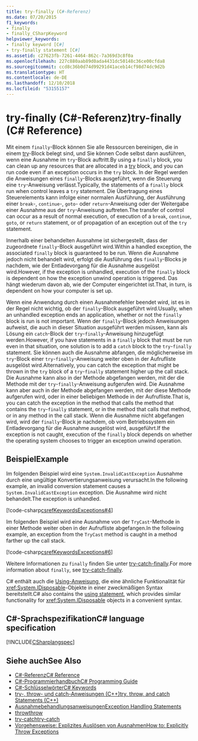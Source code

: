 ```yaml
---
title: try-finally (C#-Referenz)
ms.date: 07/20/2015
f1_keywords:
- finally
- finally_CSharpKeyword
helpviewer_keywords:
- finally keyword [C#]
- try-finally statement [C#]
ms.assetid: c27623fb-7261-4464-862c-7a369d3c8f0a
ms.openlocfilehash: 227c880aab89d0ada4431dc50148c36ce00cfda8
ms.sourcegitcommit: ccd8c36b0d74d99291d41aceb14cf98d74dc9d2b
ms.translationtype: HT
ms.contentlocale: de-DE
ms.lasthandoff: 12/10/2018
ms.locfileid: "53155157"
---
```

# <a name="try-finally-c-reference"></a><span data-ttu-id="abe8c-102">try-finally (C#-Referenz)</span><span class="sxs-lookup"><span data-stu-id="abe8c-102">try-finally (C# Reference)</span></span>

<span data-ttu-id="abe8c-103">Mit einem `finally`-Block können Sie alle Ressourcen bereinigen, die in einem [try](try-catch.md)-Block belegt sind, und Sie können Code selbst dann ausführen, wenn eine Ausnahme im `try`-Block auftritt.</span><span class="sxs-lookup"><span data-stu-id="abe8c-103">By using a `finally` block, you can clean up any resources that are allocated in a [try](try-catch.md) block, and you can run code even if an exception occurs in the `try` block.</span></span> <span data-ttu-id="abe8c-104">In der Regel werden die Anweisungen eines `finally`-Blocks ausgeführt, wenn die Steuerung eine `try`-Anweisung verlässt.</span><span class="sxs-lookup"><span data-stu-id="abe8c-104">Typically, the statements of a `finally` block run when control leaves a `try` statement.</span></span> <span data-ttu-id="abe8c-105">Die Übertragung eines Steuerelements kann infolge einer normalen Ausführung, der Ausführung einer `break`-, `continue`-, `goto`- oder `return`-Anweisung oder der Weitergabe einer Ausnahme aus der `try`-Anweisung auftreten.</span><span class="sxs-lookup"><span data-stu-id="abe8c-105">The transfer of control can occur as a result of normal execution, of execution of a `break`, `continue`, `goto`, or `return` statement, or of propagation of an exception out of the `try` statement.</span></span>

<span data-ttu-id="abe8c-106">Innerhalb einer behandelten Ausnahme ist sichergestellt, dass der zugeordnete `finally`-Block ausgeführt wird.</span><span class="sxs-lookup"><span data-stu-id="abe8c-106">Within a handled exception, the associated `finally` block is guaranteed to be run.</span></span> <span data-ttu-id="abe8c-107">Wenn die Ausnahme jedoch nicht behandelt wird, erfolgt die Ausführung des `finally`-Blocks je nachdem, wie der Entladevorgang für die Ausnahme ausgelöst wird.</span><span class="sxs-lookup"><span data-stu-id="abe8c-107">However, if the exception is unhandled, execution of the `finally` block is dependent on how the exception unwind operation is triggered.</span></span> <span data-ttu-id="abe8c-108">Das hängt wiederum davon ab, wie der Computer eingerichtet ist.</span><span class="sxs-lookup"><span data-stu-id="abe8c-108">That, in turn, is dependent on how your computer is set up.</span></span>

<span data-ttu-id="abe8c-109">Wenn eine Anwendung durch einen Ausnahmefehler beendet wird, ist es in der Regel nicht wichtig, ob der `finally`-Block ausgeführt wird.</span><span class="sxs-lookup"><span data-stu-id="abe8c-109">Usually, when an unhandled exception ends an application, whether or not the `finally` block is run is not important.</span></span> <span data-ttu-id="abe8c-110">Wenn der `finally`-Block jedoch Anweisungen aufweist, die auch in dieser Situation ausgeführt werden müssen, kann als Lösung ein `catch`-Block der `try`-`finally`-Anweisung hinzugefügt werden.</span><span class="sxs-lookup"><span data-stu-id="abe8c-110">However, if you have statements in a `finally` block that must be run even in that situation, one solution is to add a `catch` block to the `try`-`finally` statement.</span></span> <span data-ttu-id="abe8c-111">Sie können auch die Ausnahme abfangen, die möglicherweise im `try`-Block einer `try`-`finally`-Anweisung weiter oben in der Aufrufliste ausgelöst wird.</span><span class="sxs-lookup"><span data-stu-id="abe8c-111">Alternatively, you can catch the exception that might be thrown in the `try` block of a `try`-`finally` statement higher up the call stack.</span></span> <span data-ttu-id="abe8c-112">Die Ausnahme kann also in der Methode abgefangen werden, mit der die Methode mit der `try`-`finally`-Anweisung aufgerufen wird. Die Ausnahme kann aber auch in der Methode abgefangen werden, mit der diese Methode aufgerufen wird, oder in einer beliebigen Methode in der Aufrufliste.</span><span class="sxs-lookup"><span data-stu-id="abe8c-112">That is, you can catch the exception in the method that calls the method that contains the `try`-`finally` statement, or in the method that calls that method, or in any method in the call stack.</span></span> <span data-ttu-id="abe8c-113">Wenn die Ausnahme nicht abgefangen wird, wird der `finally`-Block je nachdem, ob vom Betriebssystem ein Entladevorgang für die Ausnahme ausgelöst wird, ausgeführt.</span><span class="sxs-lookup"><span data-stu-id="abe8c-113">If the exception is not caught, execution of the `finally` block depends on whether the operating system chooses to trigger an exception unwind operation.</span></span>

## <a name="example"></a><span data-ttu-id="abe8c-114">Beispiel</span><span class="sxs-lookup"><span data-stu-id="abe8c-114">Example</span></span>

<span data-ttu-id="abe8c-115">Im folgenden Beispiel wird eine `System.InvalidCastException` Ausnahme durch eine ungültige Konvertierungsanweisung verursacht.</span><span class="sxs-lookup"><span data-stu-id="abe8c-115">In the following example, an invalid conversion statement causes a `System.InvalidCastException` exception.</span></span> <span data-ttu-id="abe8c-116">Die Ausnahme wird nicht behandelt.</span><span class="sxs-lookup"><span data-stu-id="abe8c-116">The exception is unhandled.</span></span>

[!code-csharp[csrefKeywordsExceptions#4](~/samples/snippets/csharp/VS_Snippets_VBCSharp/csrefKeywordsExceptions/CS/csrefKeywordsExceptions.cs#4)]

<span data-ttu-id="abe8c-117">Im folgenden Beispiel wird eine Ausnahme von der `TryCast`-Methode in einer Methode weiter oben in der Aufrufliste abgefangen.</span><span class="sxs-lookup"><span data-stu-id="abe8c-117">In the following example, an exception from the `TryCast` method is caught in a method farther up the call stack.</span></span>

[!code-csharp[csrefKeywordsExceptions#6](~/samples/snippets/csharp/VS_Snippets_VBCSharp/csrefKeywordsExceptions/CS/csrefKeywordsExceptions.cs#6)]

<span data-ttu-id="abe8c-118">Weitere Informationen zu `finally` finden Sie unter [try-catch-finally](try-catch-finally.md).</span><span class="sxs-lookup"><span data-stu-id="abe8c-118">For more information about `finally`, see [try-catch-finally](try-catch-finally.md).</span></span>

<span data-ttu-id="abe8c-119">C# enthält auch die [Using-Anweisung](using-statement.md), die eine ähnliche Funktionalität für <xref:System.IDisposable>-Objekte in einer zweckmäßigen Syntax bereitstellt.</span><span class="sxs-lookup"><span data-stu-id="abe8c-119">C# also contains the [using statement](using-statement.md), which provides similar functionality for <xref:System.IDisposable> objects in a convenient syntax.</span></span>

## <a name="c-language-specification"></a><span data-ttu-id="abe8c-120">C#-Sprachspezifikation</span><span class="sxs-lookup"><span data-stu-id="abe8c-120">C# language specification</span></span>

[!INCLUDE[CSharplangspec](~/includes/csharplangspec-md.md)]

## <a name="see-also"></a><span data-ttu-id="abe8c-121">Siehe auch</span><span class="sxs-lookup"><span data-stu-id="abe8c-121">See Also</span></span>

- [<span data-ttu-id="abe8c-122">C#-Referenz</span><span class="sxs-lookup"><span data-stu-id="abe8c-122">C# Reference</span></span>](../index.md)
- [<span data-ttu-id="abe8c-123">C#-Programmierhandbuch</span><span class="sxs-lookup"><span data-stu-id="abe8c-123">C# Programming Guide</span></span>](../../programming-guide/index.md)
- [<span data-ttu-id="abe8c-124">C#-Schlüsselwörter</span><span class="sxs-lookup"><span data-stu-id="abe8c-124">C# Keywords</span></span>](index.md)
- [<span data-ttu-id="abe8c-125">try-, throw- und catch-Anweisungen (C++)</span><span class="sxs-lookup"><span data-stu-id="abe8c-125">try, throw, and catch Statements (C++)</span></span>](/cpp/cpp/try-throw-and-catch-statements-cpp)
- [<span data-ttu-id="abe8c-126">Ausnahmebehandlungsanweisungen</span><span class="sxs-lookup"><span data-stu-id="abe8c-126">Exception Handling Statements</span></span>](exception-handling-statements.md)
- [<span data-ttu-id="abe8c-127">throw</span><span class="sxs-lookup"><span data-stu-id="abe8c-127">throw</span></span>](throw.md)
- [<span data-ttu-id="abe8c-128">try-catch</span><span class="sxs-lookup"><span data-stu-id="abe8c-128">try-catch</span></span>](try-catch.md)
- [<span data-ttu-id="abe8c-129">Vorgehensweise: Explizites Auslösen von Ausnahmen</span><span class="sxs-lookup"><span data-stu-id="abe8c-129">How to: Explicitly Throw Exceptions</span></span>](../../../standard/exceptions/how-to-explicitly-throw-exceptions.md)